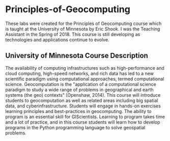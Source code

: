 # Principles-of-Geocomputing

These labs were created for the Principles of Geocomputing course which is taught at the University of Minnesota by Eric Shook. I was the Teaching Assistant in the Spring of 2018. This course is still developing as technologies and applications continue to evolve.






## University of Minnesota Course Description
The availability of computing infrastructures such as high-performance and cloud computing, high-speed networks, and rich data has led to a new scientific paradigm using computational approaches, termed computational science. Geocomputation is the "application of a computational science paradigm to study a wide range of problems in geographical and earth systems (the geo) contexts" (Openshaw, 2014). This course will introduce students to geocomputation as well as related areas including big spatial data, and cyberinfrastructure. Students will engage in hands-on exercises learning principles and best-practices in geocomputing. The ability to program is an essential skill for GIScientists. Learning to program takes time and a lot of practice, and in this course students will learn how to develop programs in the Python programming language to solve geospatial problems.
